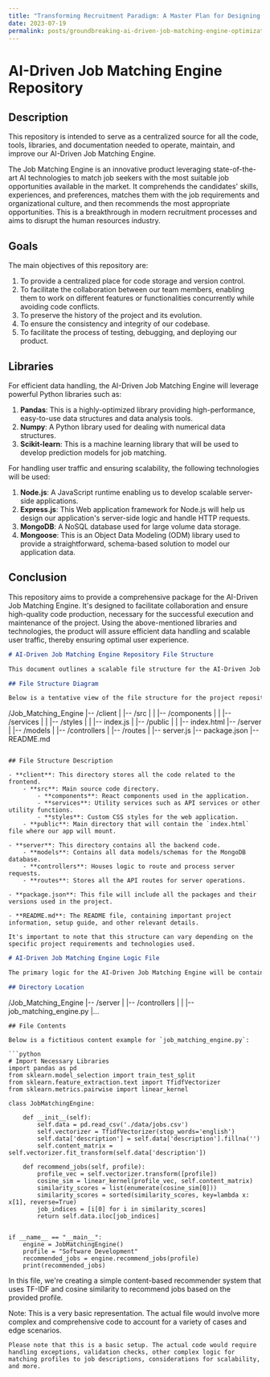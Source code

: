 ```yaml
---
title: "Transforming Recruitment Paradigm: A Master Plan for Designing an Ultra-Scalable, AI-Powered, Cloud-Facilitated Job Matching Engine Optimized for High-Volume Data Handling and Traffic Efficiency"
date: 2023-07-19
permalink: posts/groundbreaking-ai-driven-job-matching-engine-optimization-strategies-for-high-traffic
---
```


# AI-Driven Job Matching Engine Repository

## Description
This repository is intended to serve as a centralized source for all the code, tools, libraries, and documentation needed to operate, maintain, and improve our AI-Driven Job Matching Engine. 

The Job Matching Engine is an innovative product leveraging state-of-the-art AI technologies to match job seekers with the most suitable job opportunities available in the market. It comprehends the candidates' skills, experiences, and preferences, matches them with the job requirements and organizational culture, and then recommends the most appropriate opportunities. This is a breakthrough in modern recruitment processes and aims to disrupt the human resources industry.

## Goals
The main objectives of this repository are:
1. To provide a centralized place for code storage and version control.
2. To facilitate the collaboration between our team members, enabling them to work on different features or functionalities concurrently while avoiding code conflicts.
3. To preserve the history of the project and its evolution.
4. To ensure the consistency and integrity of our codebase.
5. To facilitate the process of testing, debugging, and deploying our product.

## Libraries 
For efficient data handling, the AI-Driven Job Matching Engine will leverage powerful Python libraries such as:

1. **Pandas**: This is a highly-optimized library providing high-performance, easy-to-use data structures and data analysis tools.
2. **Numpy**: A Python library used for dealing with numerical data structures.
3. **Scikit-learn**: This is a machine learning library that will be used to develop prediction models for job matching.

For handling user traffic and ensuring scalability, the following technologies will be used:

1. **Node.js**: A JavaScript runtime enabling us to develop scalable server-side applications.
2. **Express.js**: This Web application framework for Node.js will help us design our application's server-side logic and handle HTTP requests.
3. **MongoDB**: A NoSQL database used for large volume data storage.
4. **Mongoose**: This is an Object Data Modeling (ODM) library used to provide a straightforward, schema-based solution to model our application data.

## Conclusion
This repository aims to provide a comprehensive package for the AI-Driven Job Matching Engine. It's designed to facilitate collaboration and ensure high-quality code production, necessary for the successful execution and maintenance of the project. Using the above-mentioned libraries and technologies, the product will assure efficient data handling and scalable user traffic, thereby ensuring optimal user experience.


```markdown
# AI-Driven Job Matching Engine Repository File Structure

This document outlines a scalable file structure for the AI-Driven Job Matching Engine.

## File Structure Diagram

Below is a tentative view of the file structure for the project repository:

```
/Job_Matching_Engine
|-- /client
|   |-- /src
|   |   |-- /components
|   |   |-- /services
|   |   |-- /styles
|   |   |-- index.js
|   |-- /public
|   |   |-- index.html
|-- /server
|   |-- /models
|   |-- /controllers
|   |-- /routes
|   |-- server.js
|-- package.json
|-- README.md
```

## File Structure Description

- **client**: This directory stores all the code related to the frontend.
    - **src**: Main source code directory.
        - **components**: React components used in the application.
        - **services**: Utility services such as API services or other utility functions.
        - **styles**: Custom CSS styles for the web application.
    - **public**: Main directory that will contain the `index.html` file where our app will mount. 

- **server**: This directory contains all the backend code.
    - **models**: Contains all data models/schemas for the MongoDB database.
    - **controllers**: Houses logic to route and process server requests.
    - **routes**: Stores all the API routes for server operations.

- **package.json**: This file will include all the packages and their versions used in the project.

- **README.md**: The README file, containing important project information, setup guide, and other relevant details.

It's important to note that this structure can vary depending on the specific project requirements and technologies used.
```

```markdown
# AI-Driven Job Matching Engine Logic File

The primary logic for the AI-Driven Job Matching Engine will be contained in a Python file named `job_matching_engine.py`. Here is a hypothetical look at the file and its location in the repository.

## Directory Location

```
/Job_Matching_Engine
|-- /server
|   |-- /controllers
|   |   |-- job_matching_engine.py
|...
```
## File Contents

Below is a fictitious content example for `job_matching_engine.py`:

```python
# Import Necessary Libraries
import pandas as pd
from sklearn.model_selection import train_test_split
from sklearn.feature_extraction.text import TfidfVectorizer
from sklearn.metrics.pairwise import linear_kernel

class JobMatchingEngine:

    def __init__(self):
        self.data = pd.read_csv('./data/jobs.csv')
        self.vectorizer = TfidfVectorizer(stop_words='english')
        self.data['description'] = self.data['description'].fillna('')
        self.content_matrix = self.vectorizer.fit_transform(self.data['description'])

    def recommend_jobs(self, profile):
        profile_vec = self.vectorizer.transform([profile])
        cosine_sim = linear_kernel(profile_vec, self.content_matrix)
        similarity_scores = list(enumerate(cosine_sim[0]))
        similarity_scores = sorted(similarity_scores, key=lambda x: x[1], reverse=True)
        job_indices = [i[0] for i in similarity_scores]
        return self.data.iloc[job_indices]


if __name__ == "__main__":
    engine = JobMatchingEngine()
    profile = "Software Development"
    recommended_jobs = engine.recommend_jobs(profile)
    print(recommended_jobs)
```

In this file, we're creating a simple content-based recommender system that uses TF-IDF and cosine similarity to recommend jobs based on the provided profile.

Note: This is a very basic representation. The actual file would involve more complex and comprehensive code to account for a variety of cases and edge scenarios.
```
Please note that this is a basic setup. The actual code would require handling exceptions, validation checks, other complex logic for matching profiles to job descriptions, considerations for scalability, and more.
```